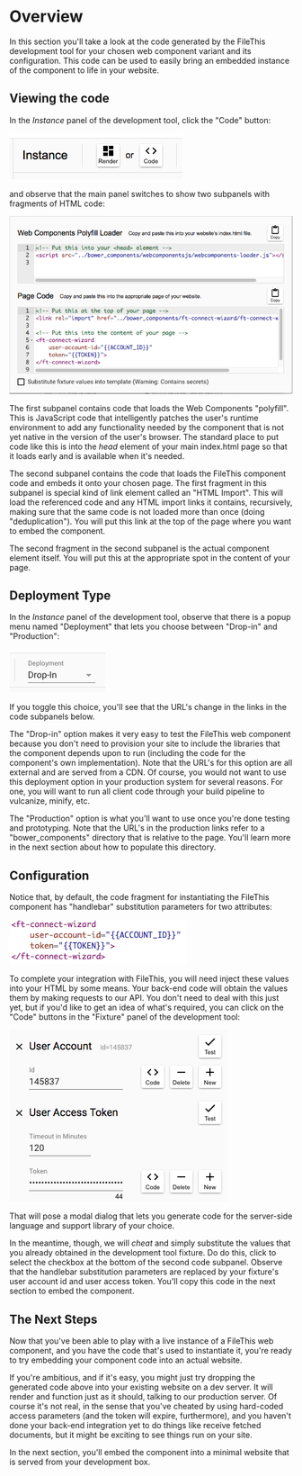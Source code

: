 # Overview

In this section you'll take a look at the code generated by the FileThis development tool for your chosen web component variant and its configuration. This code can be used to easily bring an embedded instance of the component to life in your website.

## Viewing the code

In the _Instance_ panel of the development tool, click the "Code" button:

![Thumbnail](assets/ft-render-or-code.png)

and observe that the main panel switches to show two subpanels with fragments of HTML code:

![Thumbnail](assets/ft-code-panel.png)

The first subpanel contains code that loads the Web Components "polyfill". This is JavaScript code that intelligently patches the user's runtime environment to add any functionality needed by the component that is not yet native in the version of the user's browser. The standard place to put code like this is into the _head_ element of your main index.html page so that it loads early and is available when it's needed.

The second subpanel contains the code that loads the FileThis component code and embeds it onto your chosen page. The first fragment in this subpanel is special kind of link element called an "HTML Import". This will load the referenced code and any HTML import links it contains, recursively, making sure that the same code is not loaded more than once (doing "deduplication"). You will put this link at the top of the page where you want to embed the component.

The second fragment in the second subpanel is the actual component element itself. You will put this at the appropriate spot in the content of your page.

## Deployment Type

In the _Instance_ panel of the development tool, observe that there is a popup menu named "Deployment" that lets you choose between "Drop-in" and "Production":

![Thumbnail](assets/ft-deployment-menu.png)

If you toggle this choice, you'll see that the URL's change in the links in the code subpanels below.

The "Drop-in" option makes it very easy to test the FileThis web component because you don't need to provision your site to include the libraries that the component depends upon to run (including the code for the component's own implementation). Note that the URL's for this option are all external and are served from a CDN. Of course, you would not want to use this deployment option in your production system for several reasons. For one, you will want to run all client code through your build pipeline to vulcanize, minify, etc.

The "Production" option is what you'll want to use once you're done testing and prototyping. Note that the URL's in the production links refer to a "bower_components" directory that is relative to the page. You'll learn more in the next section about how to populate this directory.


## Configuration

Notice that, by default, the code fragment for instantiating the FileThis component has "handlebar" substitution parameters for two attributes:

![Thumbnail](assets/ft-substitution-parameters.png)

To complete your integration with FileThis, you will need inject these values into your HTML by some means. Your back-end code will obtain the values them by making requests to our API. You don't need to deal with this just yet, but if you'd like to get an idea of what's required, you can click on the "Code" buttons in the "Fixture" panel of the development tool:

![Thumbnail](assets/ft-code-buttons.png)

That will pose a modal dialog that lets you generate code for the server-side language and support library of your choice.

In the meantime, though, we will *cheat* and simply substitute the values that you already obtained in the development tool fixture. Do do this, click to select the checkbox at the bottom of the second code subpanel. Observe that the handlebar substitution parameters are replaced by your fixture's user account id and user access token. You'll copy this code in the next section to embed the component.

## The Next Steps

Now that you've been able to play with a live instance of a FileThis web component, and you have the code that's used to instantiate it, you're ready to try embedding your component code into an actual website.

If you're ambitious, and if it's easy, you might just try dropping the generated code above into your existing website on a dev server. It will render and function just as it should, talking to our production server. Of course it's not real, in the sense that you've cheated by using hard-coded access parameters (and the token will expire, furthermore), and you haven't done your back-end integration yet to do things like receive fetched documents, but it might be exciting to see things run on your site.

In the next section, you'll embed the component into a minimal website that is served from your development box.